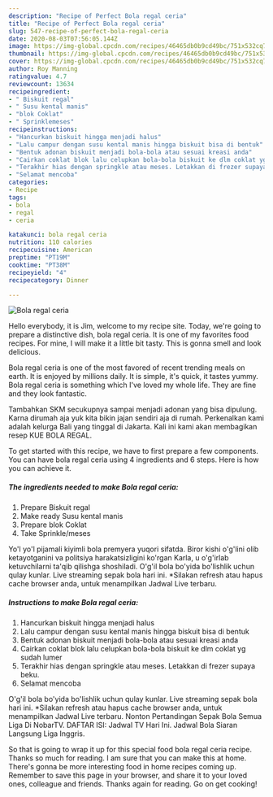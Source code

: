 ```yaml
---
description: "Recipe of Perfect Bola regal ceria"
title: "Recipe of Perfect Bola regal ceria"
slug: 547-recipe-of-perfect-bola-regal-ceria
date: 2020-08-03T07:56:05.144Z
image: https://img-global.cpcdn.com/recipes/46465db0b9cd49bc/751x532cq70/bola-regal-ceria-foto-resep-utama.jpg
thumbnail: https://img-global.cpcdn.com/recipes/46465db0b9cd49bc/751x532cq70/bola-regal-ceria-foto-resep-utama.jpg
cover: https://img-global.cpcdn.com/recipes/46465db0b9cd49bc/751x532cq70/bola-regal-ceria-foto-resep-utama.jpg
author: Roy Manning
ratingvalue: 4.7
reviewcount: 13634
recipeingredient:
- " Biskuit regal"
- " Susu kental manis"
- "blok Coklat"
- " Sprinklemeses"
recipeinstructions:
- "Hancurkan biskuit hingga menjadi halus"
- "Lalu campur dengan susu kental manis hingga biskuit bisa di bentuk"
- "Bentuk adonan biskuit menjadi bola-bola atau sesuai kreasi anda"
- "Cairkan coklat blok lalu celupkan bola-bola biskuit ke dlm coklat yg sudah lumer"
- "Terakhir hias dengan springkle atau meses. Letakkan di frezer supaya beku."
- "Selamat mencoba"
categories:
- Recipe
tags:
- bola
- regal
- ceria

katakunci: bola regal ceria 
nutrition: 110 calories
recipecuisine: American
preptime: "PT19M"
cooktime: "PT38M"
recipeyield: "4"
recipecategory: Dinner

---
```



![Bola regal ceria](https://img-global.cpcdn.com/recipes/46465db0b9cd49bc/751x532cq70/bola-regal-ceria-foto-resep-utama.jpg)

Hello everybody, it is Jim, welcome to my recipe site. Today, we're going to prepare a distinctive dish, bola regal ceria. It is one of my favorites food recipes. For mine, I will make it a little bit tasty. This is gonna smell and look delicious.

Bola regal ceria is one of the most favored of recent trending meals on earth. It is enjoyed by millions daily. It is simple, it's quick, it tastes yummy. Bola regal ceria is something which I've loved my whole life. They are fine and they look fantastic.

Tambahkan SKM secukupnya sampai menjadi adonan yang bisa dipulung. Karna dirumah aja yuk kita bikin jajan sendiri aja di rumah. Perkenalkan kami adalah kelurga Bali yang tinggal di Jakarta. Kali ini kami akan membagikan resep KUE BOLA REGAL.


To get started with this recipe, we have to first prepare a few components. You can have bola regal ceria using 4 ingredients and 6 steps. Here is how you can achieve it.

<!--inarticleads1-->

##### The ingredients needed to make Bola regal ceria:

1. Prepare  Biskuit regal
1. Make ready  Susu kental manis
1. Prepare blok Coklat
1. Take  Sprinkle/meses


Yo&#39;l yo&#39;l pijamali kiyimli bola premyera yuqori sifatda. Biror kishi o&#39;g&#39;lini olib ketayotganini va politsiya harakatsizligini ko&#39;rgan Karla, u o&#39;g&#39;irlab ketuvchilarni ta&#39;qib qilishga shoshiladi. O&#39;g&#39;il bola bo&#39;yida bo&#39;lishlik uchun qulay kunlar. Live streaming sepak bola hari ini. *Silakan refresh atau hapus cache browser anda, untuk menampilkan Jadwal Live terbaru. 

<!--inarticleads2-->

##### Instructions to make Bola regal ceria:

1. Hancurkan biskuit hingga menjadi halus
1. Lalu campur dengan susu kental manis hingga biskuit bisa di bentuk
1. Bentuk adonan biskuit menjadi bola-bola atau sesuai kreasi anda
1. Cairkan coklat blok lalu celupkan bola-bola biskuit ke dlm coklat yg sudah lumer
1. Terakhir hias dengan springkle atau meses. Letakkan di frezer supaya beku.
1. Selamat mencoba


O&#39;g&#39;il bola bo&#39;yida bo&#39;lishlik uchun qulay kunlar. Live streaming sepak bola hari ini. *Silakan refresh atau hapus cache browser anda, untuk menampilkan Jadwal Live terbaru. Nonton Pertandingan Sepak Bola Semua Liga Di NobarTV. DAFTAR ISI: Jadwal TV Hari Ini. Jadwal Bola Siaran Langsung Liga Inggris. 

So that is going to wrap it up for this special food bola regal ceria recipe. Thanks so much for reading. I am sure that you can make this at home. There's gonna be more interesting food in home recipes coming up. Remember to save this page in your browser, and share it to your loved ones, colleague and friends. Thanks again for reading. Go on get cooking!

